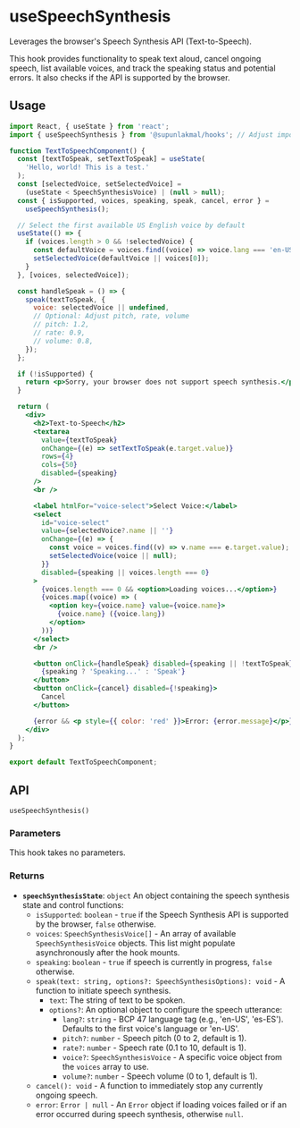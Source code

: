 # useSpeechSynthesis

Leverages the browser's Speech Synthesis API (Text-to-Speech).

This hook provides functionality to speak text aloud, cancel ongoing speech, list available voices, and track the speaking status and potential errors. It also checks if the API is supported by the browser.

## Usage

```jsx
import React, { useState } from 'react';
import { useSpeechSynthesis } from '@supunlakmal/hooks'; // Adjust import path

function TextToSpeechComponent() {
  const [textToSpeak, setTextToSpeak] = useState(
    'Hello, world! This is a test.'
  );
  const [selectedVoice, setSelectedVoice] =
    (useState < SpeechSynthesisVoice) | (null > null);
  const { isSupported, voices, speaking, speak, cancel, error } =
    useSpeechSynthesis();

  // Select the first available US English voice by default
  useState(() => {
    if (voices.length > 0 && !selectedVoice) {
      const defaultVoice = voices.find((voice) => voice.lang === 'en-US');
      setSelectedVoice(defaultVoice || voices[0]);
    }
  }, [voices, selectedVoice]);

  const handleSpeak = () => {
    speak(textToSpeak, {
      voice: selectedVoice || undefined,
      // Optional: Adjust pitch, rate, volume
      // pitch: 1.2,
      // rate: 0.9,
      // volume: 0.8,
    });
  };

  if (!isSupported) {
    return <p>Sorry, your browser does not support speech synthesis.</p>;
  }

  return (
    <div>
      <h2>Text-to-Speech</h2>
      <textarea
        value={textToSpeak}
        onChange={(e) => setTextToSpeak(e.target.value)}
        rows={4}
        cols={50}
        disabled={speaking}
      />
      <br />

      <label htmlFor="voice-select">Select Voice:</label>
      <select
        id="voice-select"
        value={selectedVoice?.name || ''}
        onChange={(e) => {
          const voice = voices.find((v) => v.name === e.target.value);
          setSelectedVoice(voice || null);
        }}
        disabled={speaking || voices.length === 0}
      >
        {voices.length === 0 && <option>Loading voices...</option>}
        {voices.map((voice) => (
          <option key={voice.name} value={voice.name}>
            {voice.name} ({voice.lang})
          </option>
        ))}
      </select>
      <br />

      <button onClick={handleSpeak} disabled={speaking || !textToSpeak}>
        {speaking ? 'Speaking...' : 'Speak'}
      </button>
      <button onClick={cancel} disabled={!speaking}>
        Cancel
      </button>

      {error && <p style={{ color: 'red' }}>Error: {error.message}</p>}
    </div>
  );
}

export default TextToSpeechComponent;
```

## API

`useSpeechSynthesis()`

### Parameters

This hook takes no parameters.

### Returns

- **`speechSynthesisState`**: `object`
  An object containing the speech synthesis state and control functions:
  - `isSupported`: `boolean` - `true` if the Speech Synthesis API is supported by the browser, `false` otherwise.
  - `voices`: `SpeechSynthesisVoice[]` - An array of available `SpeechSynthesisVoice` objects. This list might populate asynchronously after the hook mounts.
  - `speaking`: `boolean` - `true` if speech is currently in progress, `false` otherwise.
  - `speak(text: string, options?: SpeechSynthesisOptions): void` - A function to initiate speech synthesis.
    - `text`: The string of text to be spoken.
    - `options?`: An optional object to configure the speech utterance:
      - `lang?`: `string` - BCP 47 language tag (e.g., 'en-US', 'es-ES'). Defaults to the first voice's language or 'en-US'.
      - `pitch?`: `number` - Speech pitch (0 to 2, default is 1).
      - `rate?`: `number` - Speech rate (0.1 to 10, default is 1).
      - `voice?`: `SpeechSynthesisVoice` - A specific voice object from the `voices` array to use.
      - `volume?`: `number` - Speech volume (0 to 1, default is 1).
  - `cancel(): void` - A function to immediately stop any currently ongoing speech.
  - `error`: `Error | null` - An `Error` object if loading voices failed or if an error occurred during speech synthesis, otherwise `null`.
